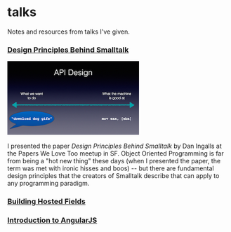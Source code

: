 # talks

Notes and resources from talks I've given.

### [Design Principles Behind Smalltalk](2015-design-principles-behind-smalltalk)

![api-design](images/api-design.png)

I presented the paper _Design Principles Behind Smalltalk_ by Dan Ingalls at the Papers We Love Too meetup in SF. Object Oriented Programming is far from being a "hot new thing" these days (when I presented the paper, the term was met with ironic hisses and boos) -- but there are fundamental design principles that the creators of Smalltalk describe that can apply to any programming paradigm.

### [Building Hosted Fields](2015-building-hosted-fields)

### [Introduction to AngularJS](2014-intro-to-angularjs)
